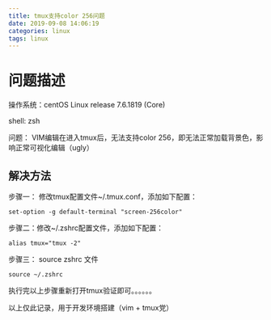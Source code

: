 ```yaml
---
title: tmux支持color 256问题
date: 2019-09-08 14:06:19
categories: linux
tags: linux
---
```


# 问题描述

操作系统：centOS Linux release 7.6.1819 (Core)

shell: zsh

问题： VIM编辑在进入tmux后，无法支持color 256，即无法正常加载背景色，影响正常可视化编辑（ugly）

## 解决方法

步骤一： 修改tmux配置文件~/.tmux.conf，添加如下配置：

```shell
set-option -g default-terminal "screen-256color"
```

步骤二：修改~/.zshrc配置文件，添加如下配置：

```shell
alias tmux="tmux -2"
```

步骤三： source zshrc 文件

```shell
source ~/.zshrc
```

执行完以上步骤重新打开tmux验证即可。。。。。。

以上仅此记录，用于开发环境搭建（vim + tmux党）